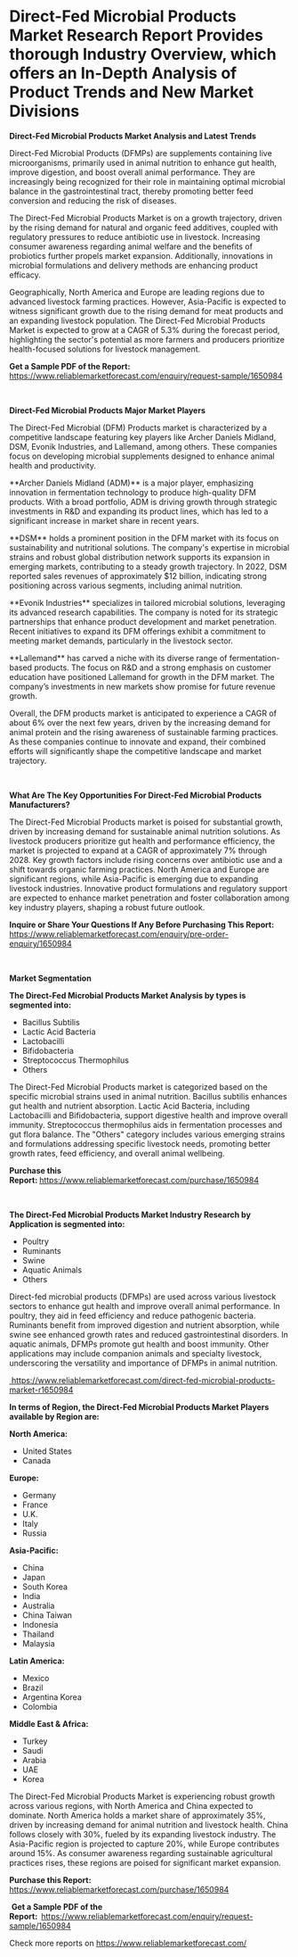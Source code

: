 <p><h1>Direct-Fed Microbial Products Market Research Report Provides thorough Industry Overview, which offers an In-Depth Analysis of Product Trends and New Market Divisions</h1></p><p><strong>Direct-Fed Microbial Products Market Analysis and Latest Trends</strong></p>
<p><p>Direct-Fed Microbial Products (DFMPs) are supplements containing live microorganisms, primarily used in animal nutrition to enhance gut health, improve digestion, and boost overall animal performance. They are increasingly being recognized for their role in maintaining optimal microbial balance in the gastrointestinal tract, thereby promoting better feed conversion and reducing the risk of diseases.</p><p>The Direct-Fed Microbial Products Market is on a growth trajectory, driven by the rising demand for natural and organic feed additives, coupled with regulatory pressures to reduce antibiotic use in livestock. Increasing consumer awareness regarding animal welfare and the benefits of probiotics further propels market expansion. Additionally, innovations in microbial formulations and delivery methods are enhancing product efficacy.</p><p>Geographically, North America and Europe are leading regions due to advanced livestock farming practices. However, Asia-Pacific is expected to witness significant growth due to the rising demand for meat products and an expanding livestock population. The Direct-Fed Microbial Products Market is expected to grow at a CAGR of 5.3% during the forecast period, highlighting the sector's potential as more farmers and producers prioritize health-focused solutions for livestock management.</p></p>
<p><strong>Get a Sample PDF of the Report:&nbsp;</strong> <a href="https://www.reliablemarketforecast.com/enquiry/request-sample/1650984?utm_campaign=3299&utm_medium=2&utm_source=Github&utm_content=ia&utm_term=23032025&utm_id=direct-fed-microbial-products">https://www.reliablemarketforecast.com/enquiry/request-sample/1650984</a></p>
<p>&nbsp;</p>
<p><strong>Direct-Fed Microbial Products Major Market Players</strong></p>
<p><p>The Direct-Fed Microbial (DFM) Products market is characterized by a competitive landscape featuring key players like Archer Daniels Midland, DSM, Evonik Industries, and Lallemand, among others. These companies focus on developing microbial supplements designed to enhance animal health and productivity.</p><p>**Archer Daniels Midland (ADM)** is a major player, emphasizing innovation in fermentation technology to produce high-quality DFM products. With a broad portfolio, ADM is driving growth through strategic investments in R&D and expanding its product lines, which has led to a significant increase in market share in recent years.</p><p>**DSM** holds a prominent position in the DFM market with its focus on sustainability and nutritional solutions. The company's expertise in microbial strains and robust global distribution network supports its expansion in emerging markets, contributing to a steady growth trajectory. In 2022, DSM reported sales revenues of approximately $12 billion, indicating strong positioning across various segments, including animal nutrition.</p><p>**Evonik Industries** specializes in tailored microbial solutions, leveraging its advanced research capabilities. The company is noted for its strategic partnerships that enhance product development and market penetration. Recent initiatives to expand its DFM offerings exhibit a commitment to meeting market demands, particularly in the livestock sector.</p><p>**Lallemand** has carved a niche with its diverse range of fermentation-based products. The focus on R&D and a strong emphasis on customer education have positioned Lallemand for growth in the DFM market. The company’s investments in new markets show promise for future revenue growth.</p><p>Overall, the DFM products market is anticipated to experience a CAGR of about 6% over the next few years, driven by the increasing demand for animal protein and the rising awareness of sustainable farming practices. As these companies continue to innovate and expand, their combined efforts will significantly shape the competitive landscape and market trajectory.</p></p>
<p>&nbsp;</p>
<p><strong>What Are The Key Opportunities For Direct-Fed Microbial Products Manufacturers?</strong></p>
<p><p>The Direct-Fed Microbial Products market is poised for substantial growth, driven by increasing demand for sustainable animal nutrition solutions. As livestock producers prioritize gut health and performance efficiency, the market is projected to expand at a CAGR of approximately 7% through 2028. Key growth factors include rising concerns over antibiotic use and a shift towards organic farming practices. North America and Europe are significant regions, while Asia-Pacific is emerging due to expanding livestock industries. Innovative product formulations and regulatory support are expected to enhance market penetration and foster collaboration among key industry players, shaping a robust future outlook.</p></p>
<p><strong>Inquire or Share Your Questions If Any Before Purchasing This Report:</strong> <a href="https://www.reliablemarketforecast.com/enquiry/pre-order-enquiry/1650984?utm_campaign=3299&utm_medium=2&utm_source=Github&utm_content=ia&utm_term=23032025&utm_id=direct-fed-microbial-products">https://www.reliablemarketforecast.com/enquiry/pre-order-enquiry/1650984</a></p>
<p>&nbsp;</p>
<p><strong>Market Segmentation</strong></p>
<p><strong>The Direct-Fed Microbial Products Market Analysis by types is segmented into:</strong></p>
<p><ul><li>Bacillus Subtilis</li><li>Lactic Acid Bacteria</li><li>Lactobacilli</li><li>Bifidobacteria</li><li>Streptococcus Thermophilus</li><li>Others</li></ul></p>
<p><p>The Direct-Fed Microbial Products market is categorized based on the specific microbial strains used in animal nutrition. Bacillus subtilis enhances gut health and nutrient absorption. Lactic Acid Bacteria, including Lactobacilli and Bifidobacteria, support digestive health and improve overall immunity. Streptococcus thermophilus aids in fermentation processes and gut flora balance. The "Others" category includes various emerging strains and formulations addressing specific livestock needs, promoting better growth rates, feed efficiency, and overall animal wellbeing.</p></p>
<p><strong>Purchase this Report:&nbsp;</strong><a href="https://www.reliablemarketforecast.com/purchase/1650984?utm_campaign=3299&utm_medium=2&utm_source=Github&utm_content=ia&utm_term=23032025&utm_id=direct-fed-microbial-products">https://www.reliablemarketforecast.com/purchase/1650984</a></p>
<p>&nbsp;</p>
<p><strong>The Direct-Fed Microbial Products Market Industry Research by Application is segmented into:</strong></p>
<p><ul><li>Poultry</li><li>Ruminants</li><li>Swine</li><li>Aquatic Animals</li><li>Others</li></ul></p>
<p><p>Direct-fed microbial products (DFMPs) are used across various livestock sectors to enhance gut health and improve overall animal performance. In poultry, they aid in feed efficiency and reduce pathogenic bacteria. Ruminants benefit from improved digestion and nutrient absorption, while swine see enhanced growth rates and reduced gastrointestinal disorders. In aquatic animals, DFMPs promote gut health and boost immunity. Other applications may include companion animals and specialty livestock, underscoring the versatility and importance of DFMPs in animal nutrition.</p></p>
<p><a href="https://www.reliablemarketforecast.com/direct-fed-microbial-products-market-r1650984?utm_campaign=3299&utm_medium=2&utm_source=Github&utm_content=ia&utm_term=23032025&utm_id=direct-fed-microbial-products">&nbsp;https://www.reliablemarketforecast.com/direct-fed-microbial-products-market-r1650984</a></p>
<p><strong>In terms of Region, the Direct-Fed Microbial Products Market Players available by Region are:</strong></p>
<p>
    <p> <strong> North America: </strong>
        <ul>
            <li>United States</li>
            <li>Canada</li>
        </ul>
        </p> 
    <p> <strong> Europe: </strong>
        <ul>
            <li>Germany</li>
            <li>France</li>
            <li>U.K.</li>
            <li>Italy</li>
            <li>Russia</li>
        </ul>
        </p> 
    <p> <strong> Asia-Pacific: </strong>
        <ul>
            <li>China</li>
            <li>Japan</li>
            <li>South Korea</li>
            <li>India</li>
            <li>Australia</li>
            <li>China Taiwan</li>
            <li>Indonesia</li>
            <li>Thailand</li>
            <li>Malaysia</li>
        </ul>
        </p> 
    <p> <strong> Latin America: </strong>
        <ul>
            <li>Mexico</li>
            <li>Brazil</li>
            <li>Argentina Korea</li>
            <li>Colombia</li>
        </ul>
        </p> 
    <p> <strong> Middle East & Africa: </strong>
        <ul>
            <li>Turkey</li>
            <li>Saudi</li>
            <li>Arabia</li>
            <li>UAE</li>
            <li>Korea</li>
        </ul>
    </p>
    </p>
<p><p>The Direct-Fed Microbial Products Market is experiencing robust growth across various regions, with North America and China expected to dominate. North America holds a market share of approximately 35%, driven by increasing demand for animal nutrition and livestock health. China follows closely with 30%, fueled by its expanding livestock industry. The Asia-Pacific region is projected to capture 20%, while Europe contributes around 15%. As consumer awareness regarding sustainable agricultural practices rises, these regions are poised for significant market expansion.</p></p>
<p><strong>Purchase this Report: </strong><a href="https://www.reliablemarketforecast.com/purchase/1650984?utm_campaign=3299&utm_medium=2&utm_source=Github&utm_content=ia&utm_term=23032025&utm_id=direct-fed-microbial-products">https://www.reliablemarketforecast.com/purchase/1650984</a></p>
<p>&nbsp;<strong>Get a Sample PDF of the Report:&nbsp;&nbsp;</strong><a href="https://www.reliablemarketforecast.com/enquiry/request-sample/1650984?utm_campaign=3299&utm_medium=2&utm_source=Github&utm_content=ia&utm_term=23032025&utm_id=direct-fed-microbial-products">https://www.reliablemarketforecast.com/enquiry/request-sample/1650984</a></p>
<p><strong></strong></p>
<p>Check more reports on <a href="https://www.reliablemarketforecast.com/?utm_campaign=3299&utm_medium=2&utm_source=Github&utm_content=ia&utm_term=23032025&utm_id=direct-fed-microbial-products">https://www.reliablemarketforecast.com/</a></p>